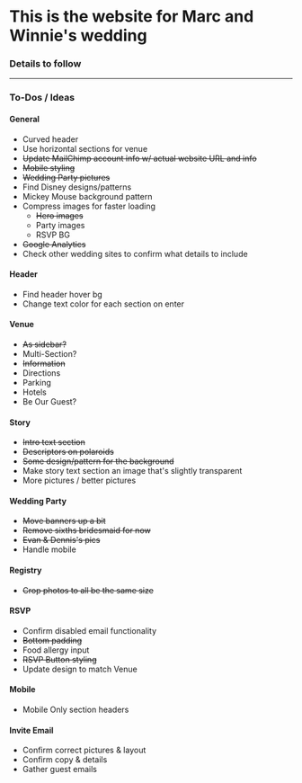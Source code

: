 # This is the website for Marc and Winnie's wedding

### Details to follow

---

### To-Dos / Ideas
#### General
- Curved header
- Use horizontal sections for venue
- ~~Update MailChimp account info w/ actual website URL and info~~
- ~~Mobile styling~~
- ~~Wedding Party pictures~~
- Find Disney designs/patterns
- Mickey Mouse background pattern
- Compress images for faster loading
    + ~~Hero images~~
    + Party images
    + RSVP BG
- ~~Google Analytics~~
- Check other wedding sites to confirm what details to include

#### Header
- Find header hover bg
- Change text color for each section on enter

#### Venue
- ~~As sidebar?~~
- Multi-Section?
- ~~Information~~
- Directions
- Parking
- Hotels
- Be Our Guest?

#### Story
- ~~Intro text section~~
- ~~Descriptors on polaroids~~
- ~~Some design/pattern for the background~~
- Make story text section an image that's slightly transparent
- More pictures / better pictures

#### Wedding Party
- ~~Move banners up a bit~~
- ~~Remove sixths bridesmaid for now~~
- ~~Evan & Dennis's pics~~
- Handle mobile

#### Registry
- ~~Crop photos to all be the same size~~

#### RSVP
- Confirm disabled email functionality
- ~~Bottom padding~~
- Food allergy input
- ~~RSVP Button styling~~
- Update design to match Venue

#### Mobile
- Mobile Only section headers

#### Invite Email
- Confirm correct pictures & layout
- Confirm copy & details
- Gather guest emails
